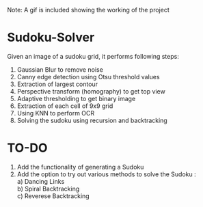 Note: A gif is included showing the working of the project

# Sudoku-Solver
Given an image of a sudoku grid, it performs following steps:

1. Gaussian Blur to remove noise
2. Canny edge detection using Otsu threshold values
3. Extraction of largest contour
3. Perspective transform (homography) to get top view
4. Adaptive thresholding to get binary image
5. Extraction of each cell of 9x9 grid
6. Using KNN to perform OCR
7. Solving the sudoku using recursion and backtracking

# TO-DO
1. Add the functionality of generating a Sudoku
2. Add the option to try out various methods to solve the Sudoku :                        
   a) Dancing Links                                                              
   b) Spiral Backtracking                                                                
   c) Reverese Backtracking                                                                      
